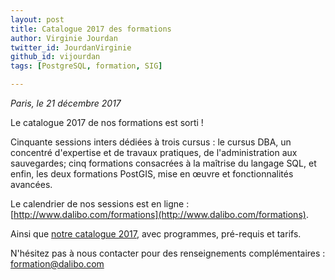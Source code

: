 ```yaml
---
layout: post
title: Catalogue 2017 des formations
author: Virginie Jourdan
twitter_id: JourdanVirginie
github_id: vijourdan
tags: [PostgreSQL, formation, SIG]

---
```

*Paris, le 21 décembre 2017*

Le catalogue 2017 de nos formations est sorti ! 

Cinquante sessions inters dédiées à trois cursus : le cursus DBA, un concentré d'expertise et de travaux pratiques, de l'administration aux sauvegardes; cinq formations consacrées à la maîtrise du langage SQL, et enfin, les deux formations PostGIS, mise en œuvre et fonctionnalités avancées.


<!--MORE-->


Le calendrier de nos sessions est en ligne : [http://www.dalibo.com/formations](http://www.dalibo.com/formations).

Ainsi que [notre catalogue 2017](https://cloud.dalibo.com/p/dalibo_catalogue_formations_postgresql.pdf), avec programmes, pré-requis et tarifs.

N'hésitez pas à nous contacter pour des renseignements complémentaires : [formation@dalibo.com](mailto:formation@dalibo.com)
